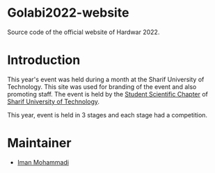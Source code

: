 # Golabi2022-website

Source code of the official website of Hardwar 2022.

# Introduction
This year's event was held during a month at the Sharif University of Technology.
This site was used for branding of the event and also promoting staff.
The event is held by the [Student Scientific Chapter](http://ssc.ce.sharif.edu) of [Sharif University of Technology](http://sharif.edu).

This year, event is held in 3 stages and each stage had a competition.

# Maintainer
- [Iman Mohammadi](https://github.com/Imanm02)
